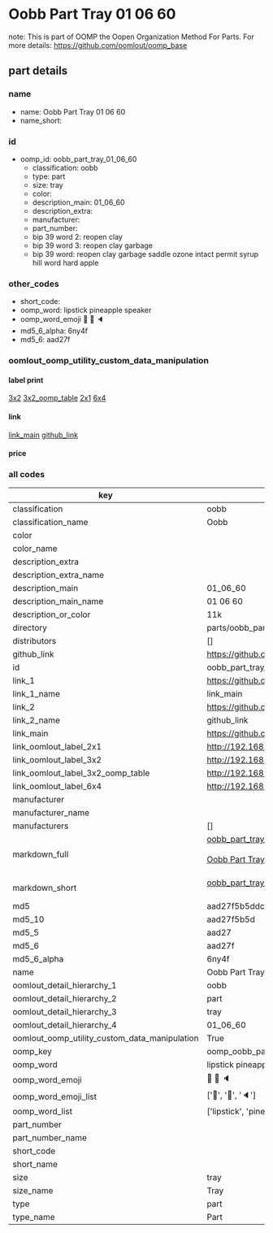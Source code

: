 # Oobb Part Tray 01 06 60  

note: This is part of OOMP the Oopen Organization Method For Parts. For more details: https://github.com/oomlout/oomp_base

##  part details





### name
* name: Oobb Part Tray 01 06 60
* name_short: 
### id
* oomp_id: oobb_part_tray_01_06_60
  * classification: oobb
  * type: part
  * size: tray
  * color: 
  * description_main: 01_06_60
  * description_extra: 
  * manufacturer: 
  * part_number: 
  * bip 39 word 2: reopen clay
  * bip 39 word 3: reopen clay garbage
  * bip 39 word: reopen clay garbage saddle ozone intact permit syrup hill word hard apple

### other_codes
* short_code: 
* oomp_word: lipstick pineapple speaker
* oomp_word_emoji :lipstick: :pineapple: :speaker:
* md5_6_alpha: 6ny4f
* md5_6: aad27f






### oomlout_oomp_utility_custom_data_manipulation
#### label print
[3x2](http://192.168.1.245:1112/?label=oomp%206ny4f)
[3x2_oomp_table](http://192.168.1.107:1112/?label=oomp%206ny4f)
[2x1](http://192.168.1.242:1112/?label=oomp%206ny4f)
[6x4](http://192.168.1.55:1112/?label=oomp%206ny4f)    

#### link

[link_main](https://github.com/oomlout/oomlout_oomp_current_version_messy/tree/main/parts/oobb_part_tray_01_06_60) [github_link](https://github.com/oomlout/oomlout_oomp_part_src/tree/main/parts/oobb_part_tray_01_06_60)                             

#### price







### all codes 
| key | value |  
| --- | --- |  
| classification | oobb |  
| classification_name | Oobb |  
| color |  |  
| color_name |  |  
| description_extra |  |  
| description_extra_name |  |  
| description_main | 01_06_60 |  
| description_main_name | 01 06 60 |  
| description_or_color | 11k |  
| directory | parts/oobb_part_tray_01_06_60 |  
| distributors | [] |  
| github_link | https://github.com/oomlout/oomlout_oomp_part_src/tree/main/parts/oobb_part_tray_01_06_60 |  
| id | oobb_part_tray_01_06_60 |  
| link_1 | https://github.com/oomlout/oomlout_oomp_current_version_messy/tree/main/parts/oobb_part_tray_01_06_60 |  
| link_1_name | link_main |  
| link_2 | https://github.com/oomlout/oomlout_oomp_part_src/tree/main/parts/oobb_part_tray_01_06_60 |  
| link_2_name | github_link |  
| link_main | https://github.com/oomlout/oomlout_oomp_current_version_messy/tree/main/parts/oobb_part_tray_01_06_60 |  
| link_oomlout_label_2x1 | http://192.168.1.242:1112/?label=oomp%206ny4f |  
| link_oomlout_label_3x2 | http://192.168.1.245:1112/?label=oomp%206ny4f |  
| link_oomlout_label_3x2_oomp_table | http://192.168.1.107:1112/?label=oomp%206ny4f |  
| link_oomlout_label_6x4 | http://192.168.1.55:1112/?label=oomp%206ny4f |  
| manufacturer |  |  
| manufacturer_name |  |  
| manufacturers | [] |  
| markdown_full | [oobb_part_tray_01_06_60](https://github.com/oomlout/oomlout_oomp_current_version_messy/tree/main/parts/oobb_part_tray_01_06_60)<br>[](https://github.com/oomlout/oomlout_oomp_current_version_messy/tree/main/parts/oobb_part_tray_01_06_60)<br>[Oobb Part Tray 01 06 60](https://github.com/oomlout/oomlout_oomp_current_version_messy/tree/main/parts/oobb_part_tray_01_06_60)<br><br> |  
| markdown_short | [oobb_part_tray_01_06_60](https://github.com/oomlout/oomlout_oomp_current_version_messy/tree/main/parts/oobb_part_tray_01_06_60)<br><br> |  
| md5 | aad27f5b5ddcb465d64f4bdcbf0a8db3 |  
| md5_10 | aad27f5b5d |  
| md5_5 | aad27 |  
| md5_6 | aad27f |  
| md5_6_alpha | 6ny4f |  
| name | Oobb Part Tray 01 06 60 |  
| oomlout_detail_hierarchy_1 | oobb |  
| oomlout_detail_hierarchy_2 | part |  
| oomlout_detail_hierarchy_3 | tray |  
| oomlout_detail_hierarchy_4 | 01_06_60 |  
| oomlout_oomp_utility_custom_data_manipulation | True |  
| oomp_key | oomp_oobb_part_tray_01_06_60 |  
| oomp_word | lipstick pineapple speaker |  
| oomp_word_emoji | :lipstick: :pineapple: :speaker: |  
| oomp_word_emoji_list | [':lipstick:', ':pineapple:', ':speaker:'] |  
| oomp_word_list | ['lipstick', 'pineapple', 'speaker'] |  
| part_number |  |  
| part_number_name |  |  
| short_code |  |  
| short_name |  |  
| size | tray |  
| size_name | Tray |  
| type | part |  
| type_name | Part |  
